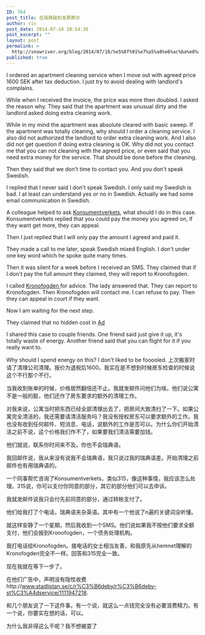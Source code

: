 ```yaml
---
ID: 764
post_title: 在瑞典碰到发票欺诈
author: riv
post_date: 2014-07-18 20:54:36
post_excerpt: ""
layout: post
permalink: >
  http://snowriver.org/blog/2014/07/18/%e5%8f%91%e7%a5%a8%e6%ac%ba%e8%af%88/
published: true
---
```

<!--:en-->I ordered an apartment cleaning service when I move out with agreed price 1600 SEK after tax deduction. I just try to avoid dealing with landlord's complains. 

While when I received the invoice, the price was more then doubled. I asked the reason why. They said that the apartment was unusual dirty and the landlord asked doing extra cleaning work. 

While in my mind the apartment was absolute cleared with basic sweep. If the apartment was totally cleaning, why should I order a cleaning service. I also did not authorized the landlord to order extra cleaning work. And I also did not get question if doing extra cleaning is OK. Why did not you contact me that you can not cleaning with the agreed price, or even said that you need extra money for the service. That should be done before the cleaning.

Then they said that we don't time to contact you. And you don't speak Swedish. 

I replied that I never said I don't speak Swedish. I only said my Swedish is bad. I at least can understand yes or no in Swedish. Actually we had some email communication in Swedish. 

A colleague helped to ask <a href="http://www.konsumentverket.se/" title="Konsumentverkets">Konsumentverkets</a>, what should I do in this case. Konsumentverkets replied that you could pay the money you agreed on, if they want get more, they can appeal.

Then I just replied that I will only pay the amount I agreed and paid it.

They made a call to me later, speak Swedish mixed English. I don't under one key word which he spoke quite many times.

Then it was silent for a week before I received an SMS. They claimed that if I don't pay the full amount they claimed, they will report to Kronofogden. 

I called <a href="http://kronofogden.se/bluffakturor.html" title="Kronofogden">Kronofogden </a>for advice. The lady answered that. They can report to Kronofogden. Then Kronofogden will contact me. I can refuse to pay. Then they can appeal in court if they want.

Now I am waiting for the next step. 

They claimed that no hidden cost in <a href="http://www.stadlistan.se/c/r%C3%B6deby/r%C3%B6deby-st%C3%A4dservice/1111947218" title="Ad">Ad</a>

I shared this case to couple friends. One friend said just give it up, it's totally waste of energy. Another friend said that you can flight for it if you really want to.

Why should I spend energy on this? I don't liked to be fooooled. <!--:--><!--:zh-->上次搬家时请了清理公司清理。报价为退税后1600。我实在是不想到时候房东检查的时候说这个不行那个不行。

当我收到账单的时候，价格居然翻倍还不止。我就发邮件问他们为啥。他们说公寓不是一般的脏，他们还作了房东要求的额外的清理工作。

对我来说，公寓当时把东西已经全部清理出去了，把房间大致清扫了一下。如果公寓完全清洁的，我还需要请清洁服务吗？我没有授权房东可以要求额外的工作。我也没有收到任何邮件、短消息、电话，说额外的工作是否可以。为什么你们开始清洁之前不说，这个价格我们作不了，如果要我们清洁需要加钱。

他们就说，联系你时间来不及。你也不会瑞典语。

我回邮件说，我从来没有说我不会瑞典语，我只说过我的瑞典语差。开始清理之前邮件也有用瑞典语的。

一个同事帮忙咨询了Konsumentverkets，类似315，像这种事情，我应该怎么处理。315说，你可以支付你同意的部分，其它的部分他们可以去申诉。

我就发邮件说我只会付先前同意的部分，通过转帐支付了。

他们给我打了个电话，瑞典语夹杂英语。其中有一个他说了n遍的关键词没听懂。

就这样安静了一个星期，然后我收到一个SMS。他们说如果我不按他们要求全额支付，他们会报到Kronofogden，一个债务处理机构。

我打电话给Kronofogden。接电话的女士相当友善，和我原先从hemnet理解的Kronofogden完全不一样。回答和315完全一致。

现在我就在等下一步了。

在他们广告中，声明没有隐性收费http://www.stadlistan.se/c/r%C3%B6deby/r%C3%B6deby-st%C3%A4dservice/1111947218.

和几个朋友说了一下这件事。有一个说，就这么一点钱完全没有必要浪费精力。有一个说，你要实在想的话，可以。

为什么我非得这么干呢？我不想被耍了
<!--:-->